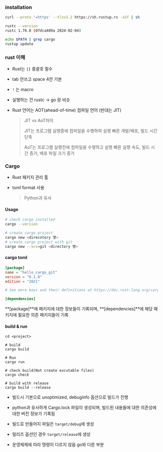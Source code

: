 

### installation

```bash
curl --proto '=https' --tlsv1.2 https://sh.rustup.rs -sSf | sh

rustc --version
rustc 1.76.0 (07dca489a 2024-02-04)

echo $PATH | grep cargo
rustup update

```



### rust 이해

- Rust는 `{}` 중괄호 필수

- tab 안쓰고 space 4칸 기본

- `!` 는 macro

- 실행하는 건 rustc -> go 랑 비슷

- Rust 언어는 AOT(ahead-of-time) 컴파일 언어
  (반대는 JIT)

  > JIT vs AoT차이
  >
  > JIT는 프로그램 실행중에 컴파일을 수행하여 실행
  > 빠른 개발/배포, 빌드 시간 단축
  >
  > AoT는 프로그램 실행전에 컴파일을 수행하고 실행
  > 빠른 실행 속도, 빌드 시간 증가, 배포 파일 크기 증가



### Cargo

- Rust 패키지 관리 툴

- toml format 사용

  > Python과 유사

#### Usage

```bash
# check cargo installed
cargo --version

# create cargo project
cargo new <direcotory 명>
# create cargo project with git
cargo new --vcs=git <directory 명>
```



#### cargo toml

```toml
[package]
name = "hello_cargo_git"
version = "0.1.0"
edition = "2021"

# See more keys and their definitions at https://doc.rust-lang.org/cargo/reference/manifest.html

[dependencies]

```

**[package]**에 패키지에 대한 정보들이 기록되며, **[dependencies]**에 해당 패키지에 필요한 의존 패키지들이 기록

#### build & run

```shell
cd <project>

# build
cargo build

# Run
cargo run

# check build(Not create excutable files)
cargo check

# build with release
cargo build --release
```

- 빌드시 기본으로 unoptimized, debuginfo 옵션으로 빌드가 진행

- python과 유사하게 Cargo.lock 파일이 생성되며, 빌드된 내용들에 대한 의존성에 대한 버전 정보가 기록됨

- 빌드로 만들어지 파일은 `target/debug`에 생성
- 릴리즈 옵션인 경우 `target/release`에 생성
- 운영체제에 따라 명령이 다르지 않음
  go와 다른 부분





